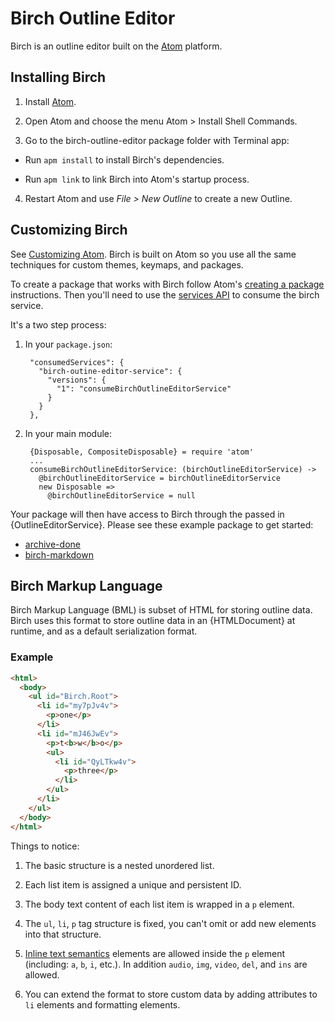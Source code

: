 # Birch Outline Editor

Birch is an outline editor built on the [Atom](http://atom.io) platform.

## Installing Birch

1. Install [Atom](https://atom.io/).

2. Open Atom and choose the menu Atom > Install Shell Commands.

3. Go to the birch-outline-editor package folder with Terminal app:

  - Run `apm install` to install Birch's dependencies.

  - Run `apm link` to link Birch into Atom's startup process.

4. Restart Atom and use _File > New Outline_ to create a new Outline.

## Customizing Birch

See [Customizing Atom](https://atom.io/docs/latest/customizing-atom). Birch is built on Atom so you use all the same techniques for custom themes, keymaps, and packages.

To create a package that works with Birch follow Atom's [creating a package](https://atom.io/docs/lastest/creating-a-package) instructions. Then you'll need to use the [services API](https://atom.io/docs/lastest/creating-a-package#interacting-with-other-packages-via-services) to consume the birch service.

It's a two step process:

1. In your `package.json`:

        "consumedServices": {
          "birch-outine-editor-service": {
            "versions": {
              "1": "consumeBirchOutlineEditorService"
            }
          }
        },

2. In your main module:

        {Disposable, CompositeDisposable} = require 'atom'
        ...
        consumeBirchOutlineEditorService: (birchOutlineEditorService) ->
          @birchOutlineEditorService = birchOutlineEditorService
          new Disposable =>
            @birchOutlineEditorService = null

Your package will then have access to Birch through the passed in {OutlineEditorService}. Please see these example package to get started:

- [archive-done](https://github.com/FoldingText/archive-done)
- [birch-markdown](https://github.com/FoldingText/birch-markdown)

## Birch Markup Language

Birch Markup Language (BML) is subset of HTML for storing outline data. Birch uses this format to store outline data in an {HTMLDocument} at runtime, and as a default serialization format.

### Example

```html
<html>
  <body>
    <ul id="Birch.Root">
      <li id="my7pJv4v">
        <p>one</p>
      </li>
      <li id="mJ46JwEv">
        <p>t<b>w</b>o</p>
        <ul>
          <li id="QyLTkw4v">
            <p>three</p>
          </li>
        </ul>
      </li>
    </ul>
  </body>
</html>
```

Things to notice:

1. The basic structure is a nested unordered list.

2. Each list item is assigned a unique and persistent ID.

3. The body text content of each list item is wrapped in a `p` element.

4. The `ul`, `li`, `p` tag structure is fixed, you can't omit or add new elements into that structure.



5. [Inline text semantics](https://developer.mozilla.org/en-US/docs/Web/HTML/Element#Inline_text_semantics) elements are allowed inside the `p` element (including: `a`, `b`, `i`, etc.). In addition `audio`, `img`, `video`, `del`, and `ins` are allowed.

6. You can extend the format to store custom data by adding attributes to `li` elements and formatting elements.